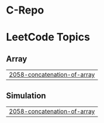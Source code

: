 # C-Repo
<!---LeetCode Topics Start-->
# LeetCode Topics
## Array
|  |
| ------- |
| [2058-concatenation-of-array](https://github.com/nimishakavisrinithya/C-Repo/tree/master/2058-concatenation-of-array) |
## Simulation
|  |
| ------- |
| [2058-concatenation-of-array](https://github.com/nimishakavisrinithya/C-Repo/tree/master/2058-concatenation-of-array) |
<!---LeetCode Topics End-->